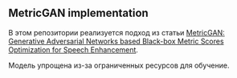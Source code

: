 ## MetricGAN implementation

В этом репозитории реализуется подход из статьи [MetricGAN: Generative Adversarial Networks based Black-box Metric Scores Optimization for Speech Enhancement](https://arxiv.org/pdf/1905.04874.pdf).

Модель упрощена из-за ограниченных ресурсов для обучение.
